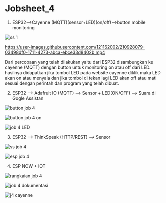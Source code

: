 # Jobsheet_4

1. ESP32-->Cayenne (MQTT)(sensor+LED)(on/off)-->button mobile monitoring


![ss 1](https://user-images.githubusercontent.com/121162002/209605938-665db4ff-519a-4364-a5c5-65333ae2c502.jpg)

https://user-images.githubusercontent.com/121162002/210928079-03498df0-1711-4273-abca-ebce33d8402b.mp4

Dari percobaan yang telah dilakukan yaitu dari ESP32 disambungkan ke cayenne (MQTT) dengan button untuk monitoring on atau off dari LED. hasilnya didapatkan jika tombol LED pada website cayenne diklik maka LED akan on atau menyala dan jika tombol di tekan lagi LED akan off atau mati sesuai dengan perintah dan program yang telah dibuat.


2. ESP32 --> Adafruit IO (MQTT) --> Sensor + LED(ON/OFF) --> Suara di Gogle Assistan

![button job 4](https://user-images.githubusercontent.com/121162002/210928391-18b11e6e-009a-4021-b25d-15e70ac28ea5.png)

![button job 4 on](https://user-images.githubusercontent.com/121162002/210928449-80b0b1ba-6ddd-432f-94e4-cc0d101e090b.png)

![job 4 LED](https://user-images.githubusercontent.com/121162002/210928498-0d101bdc-5241-4c1d-aae8-5a8e052d9df3.png)

3. ESP32 --> ThinkSpeak (HTTP/REST) --> Sensor

![ss job 4 ](https://user-images.githubusercontent.com/121162002/210928519-2e8b1d08-e14e-44d8-aaf5-3450444158da.png)

![esp job 4](https://user-images.githubusercontent.com/121162002/210928579-bcb919e3-3aa9-4650-917e-752932d346ed.png)

4. ESP NOW + IOT

![rangkaian job 4](https://user-images.githubusercontent.com/121162002/210928605-c95202e2-156b-4adc-9c1d-fd1147b860d1.jpg)

![job 4 dokumentasi](https://user-images.githubusercontent.com/121162002/210928624-7c25bbdc-e69f-4d64-a774-c60c6470b301.jpg)

![j4 cayenne](https://user-images.githubusercontent.com/121162002/210928637-ff6e4ef0-d534-4335-9643-eb369da07f97.png)
